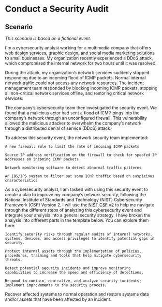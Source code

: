 <h1>Conduct a Security Audit</h1>

<h2>Scenario</h2>

<i>This scenario is based on a fictional event.</i>

I'm a cybersecurity analyst working for a multimedia company that offers web design services, graphic design, and social media marketing solutions to small businesses. My organization recently experienced a DDoS attack, which compromised the internal network for two hours until it was resolved.

During the attack, my organization’s network services suddenly stopped responding due to an incoming flood of ICMP packets. Normal internal network traffic could not access any network resources. The incident management team responded by blocking incoming ICMP packets, stopping all non-critical network services offline, and restoring critical network services. 

The company’s cybersecurity team then investigated the security event. We found that a malicious actor had sent a flood of ICMP pings into the company’s network through an unconfigured firewall. This vulnerability allowed the malicious attacker to overwhelm the company’s network through a distributed denial of service (DDoS) attack. 

To address this security event, the network security team implemented: 

    A new firewall rule to limit the rate of incoming ICMP packets

    Source IP address verification on the firewall to check for spoofed IP addresses on incoming ICMP packets

    Network monitoring software to detect abnormal traffic patterns

    An IDS/IPS system to filter out some ICMP traffic based on suspicious characteristics

As a cybersecurity analyst, I am tasked with using this security event to create a plan to improve my company’s network security, following the National Institute of Standards and Technology (NIST) Cybersecurity Framework (CSF) Version 2. I will use the [NIST CSF v2]()  to help me navigate through the different steps of analyzing this cybersecurity event and integrate your analysis into a general security strategy. I have broken the analysis into different parts in the template below. You can explore them here:

    Identify security risks through regular audits of internal networks, systems, devices, and access privileges to identify potential gaps in security. 

    Protect internal assets through the implementation of policies, procedures, training and tools that help mitigate cybersecurity threats. 

    Detect potential security incidents and improve monitoring capabilities to increase the speed and efficiency of detections. 

    Respond to contain, neutralize, and analyze security incidents; implement improvements to the security process. 

Recover affected systems to normal operation and restore systems data and/or assets that have been affected by an incident. 

<br />



<!--
 ```diff
- text in red
+ text in green
! text in orange
# text in gray
@@ text in purple (and bold)@@
```
--!>
